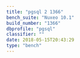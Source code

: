 ```yaml
---
title: "pgsql 2 1366"
bench_suite: "Nuxeo 10.1"
build_number: "1366"
dbprofile: "pgsql"
classifier: ""
date: 2018-05-15T20:43:29
type: "bench"
---
```

